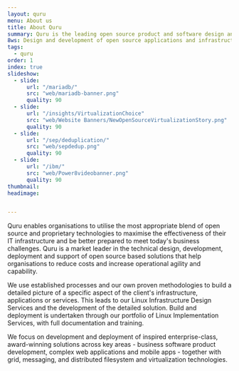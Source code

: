 ```yaml
---
layout: quru
menu: About us
title: About Quru
summary: Quru is the leading open source product and software design and development team in Europe
8ws: Design and development of open source applications and infrastructure
tags:
  - quru
order: 1
index: true
slideshow:
  - slide:
      url: "/mariadb/"
      src: "web/mariadb-banner.png"
      quality: 90
  - slide:
      url: "/insights/VirtualizationChoice"
      src: "web/Website Banners/NewOpenSourceVirtualizationStory.png"
      quality: 90
  - slide:
      url: "/sep/deduplication/"
      src: "web/sepdedup.png"
      quality: 90
  - slide:
      url: "/ibm/"
      src: "web/Power8videobanner.png"
      quality: 90
thumbnail:
headimage:


---
```




Quru enables organisations to utilise the most appropriate blend of open source and proprietary technologies to maximise the effectiveness of their IT infrastructure and be better prepared to meet today's business challenges. Quru is a market leader in the technical design, development, deployment and support of open source based solutions that help organisations to reduce costs and increase operational agility and capability.

We use established processes and our own proven methodologies to build a detailed picture of a specific aspect of the client's infrastructure, applications or services. This leads to our Linux Infrastructure Design Services and the development of the detailed solution. Build and deployment is undertaken through our portfolio of Linux Implementation Services, with full documentation and training.

We focus on development and deployment of inspired enterprise-class, award-winning solutions across key areas - business software product development, complex web applications and mobile apps - together with grid, messaging, and distributed filesystem and virtualization technologies.

